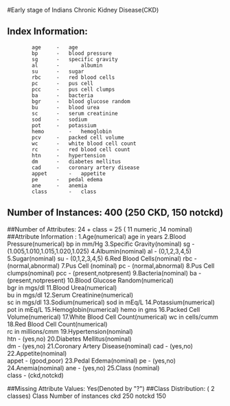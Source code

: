 #Early stage of Indians Chronic Kidney Disease(CKD)

## Index Information:
            age     -   age 
            bp      -   blood pressure
            sg      -   specific gravity
            al      -       albumin
            su      -   sugar
            rbc     -   red blood cells
            pc      -   pus cell
            pcc     -   pus cell clumps
            ba      -   bacteria
            bgr     -   blood glucose random
            bu      -   blood urea
            sc      -   serum creatinine
            sod     -   sodium
            pot     -   potassium
            hemo        -   hemoglobin
            pcv     -   packed cell volume
            wc      -   white blood cell count
            rc      -   red blood cell count
            htn     -   hypertension
            dm      -   diabetes mellitus
            cad     -   coronary artery disease
            appet       -   appetite
            pe      -   pedal edema
            ane     -   anemia
            class       -   class   

## Number of Instances:  400 (250 CKD, 150 notckd)
##Number of Attributes: 24 + class = 25 ( 11  numeric ,14  nominal) 
##Attribute Information :
    1.Age(numerical)
        age in years
    2.Blood Pressure(numerical)
            bp in mm/Hg
    3.Specific Gravity(nominal)
        sg - (1.005,1.010,1.015,1.020,1.025)
    4.Albumin(nominal)
        al - (0,1,2,3,4,5)
    5.Sugar(nominal)
        su - (0,1,2,3,4,5)
    6.Red Blood Cells(nominal)
        rbc - (normal,abnormal)
    7.Pus Cell (nominal)
        pc - (normal,abnormal)
    8.Pus Cell clumps(nominal)
        pcc - (present,notpresent)
    9.Bacteria(nominal)
        ba  - (present,notpresent)
    10.Blood Glucose Random(numerical)      
        bgr in mgs/dl
    11.Blood Urea(numerical)    
        bu in mgs/dl
    12.Serum Creatinine(numerical)  
        sc in mgs/dl
    13.Sodium(numerical)
        sod in mEq/L
    14.Potassium(numerical) 
        pot in mEq/L
    15.Hemoglobin(numerical)
        hemo in gms
    16.Packed  Cell Volume(numerical)
    17.White Blood Cell Count(numerical)
        wc in cells/cumm
    18.Red Blood Cell Count(numerical)  
        rc in millions/cmm
    19.Hypertension(nominal)    
        htn - (yes,no)
    20.Diabetes Mellitus(nominal)   
        dm - (yes,no)
    21.Coronary Artery Disease(nominal)
        cad - (yes,no)
    22.Appetite(nominal)    
        appet - (good,poor)
    23.Pedal Edema(nominal)
        pe - (yes,no)   
    24.Anemia(nominal)
        ane - (yes,no)
    25.Class (nominal)      
        class - (ckd,notckd)

##Missing Attribute Values: Yes(Denoted by "?")
##Class Distribution: ( 2 classes)
            Class     Number of instances
            ckd               250
            notckd            150   
     
    
